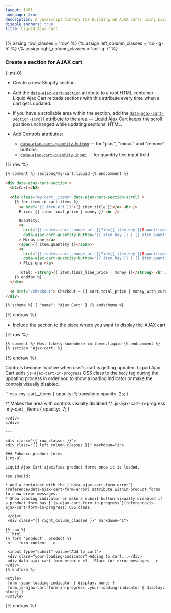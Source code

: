 ```yaml
---
layout: full
homepage: true
description: A Javascript library for building an AJAX carts using Liquid templates in Shopify
disable_anchors: true
title: Liquid Ajax Cart
---
```


{% assing row_classes = 'row' %}
{% assign left_column_classes = 'col-lg-5' %}
{% assign right_column_classes = 'col-lg-7' %}


<div class="{{ row_classes }}">
<div class="{{ left_column_classes }}" markdown="1">
 
### Create a section for AJAX cart
{:.mt-0}
 
* Create a new Shopify section 

* Add the [`data-ajax-cart-section`](reference/data-ajax-cart-section) attribute to a root HTML container — Liquid Ajax Cart reloads sections with this attribute every time when a cart gets updated.

* If you have a scrollable area within the section, add the [`data-ajax-cart-section-scroll`](reference/data-ajax-cart-section-scroll) attribute to the area — Liquid Ajax Cart keeps the scroll position unchanged while updating sections' HTML.

* Add Controls attributes:

  * [`data-ajax-cart-quantity-button`](reference/data-ajax-cart-quantity-button) — for "plus", "minus" and "remove" buttons;
  * [`data-ajax-cart-quantity-input`](reference/data-ajax-cart-quantity-input) — for quantity text input field.
 
</div>
<div class="{{ right_column_classes }}" markdown="1">

{% raw %}
```html
{% comment %} sections/my-cart.liquid {% endcomment %}

<div data-ajax-cart-section >
  <h2>Cart</h2>
  
  <div class="my-cart__items" data-ajax-cart-section-scroll >
    {% for item in cart.items %}  
      <a href="{{ item.url }}">{{ item.title }}</a> <br />
      Price: {{ item.final_price | money }} <br />

      Quantity:
      <a 
        href="{{ routes.cart_change_url }}?id={{ item.key }}&quantity={{ item.quantity | minus: 1 }}" 
        data-ajax-cart-quantity-button="{{ item.key }} | {{ item.quantity | minus: 1 }}"
      > Minus one </a>
      <span>{{ item.quantity }}</span>
      <a 
        href="{{ routes.cart_change_url }}?id={{ item.key }}&quantity={{ item.quantity | plus: 1 }}" 
        data-ajax-cart-quantity-button="{{ item.key }} | {{ item.quantity | plus: 1 }}"
      > Plus one </a>

      Total: <strong>{{ item.final_line_price | money }}</strong> <br /> <br />  
    {% endfor %}
  </div>
  
  <a href="/checkout"> Checkout — {{ cart.total_price | money_with_currency }} </button>
</div>

{% schema %} { "name": "Ajax Cart" } {% endschema %}
```
{% endraw %}
  
</div>
</div>
 
<div class="{{ row_classes }}">
<div class="{{ left_column_classes }}" markdown="1">

* Include the section to the place where you want to display the AJAX cart

</div>
<div class="{{ right_column_classes }}" markdown="1">
 
{% raw %}
```liquid
{% comment %} Most likely somewhere in theme.liquid {% endcomment %}
{% section 'ajax-cart' %}
```
{% endraw %}

</div>
</div>

<div class="{{ row_classes }}">
<div class="{{ left_column_classes }}" markdown="1">

Controls become inactive when user's cart is getting updated. Liquid Ajax Cart adds `js-ajax-cart-in-progress` CSS class to the `body` tag during the updating process in order you to show a loading indicator or make the controls visually disabled.
 
</div>
<div class="{{ left_column_classes }}" markdown="1">
```css
.my-cart__items { 
  opacity: 1;
  transition: opacity .2s;
}
 
/* Makes the area with controls visually disabled */
.js-ajax-cart-in-progress .my-cart__items {
  opacity: .7;
}
```
</div>
</div>

---

<div class="{{ row_classes }}">
<div class="{{ left_column_classes }}" markdown="1">
 
### Enhance product forms
{:mt-0}

Liquid Ajax Cart ajaxifies product forms once it is loaded.

You should:

* Add a container with the [`data-ajax-cart-form-error`](reference/data-ajax-cart-form-error) attribute within product forms to show error messages.
* Show loading indicator or make a submit button visually disabled if a product form has [`js-ajax-cart-form-in-progress`](reference/js-ajax-cart-form-in-progress) CSS class.

 </div>
 <div class="{{ right_column_classes }}" markdown="1">
  
{% raw %}
```html
{% form 'product', product %}
 <!-- form content -->

 <input type="submit" value="Add to cart">
 <div class="your-loading-indicator">Adding to cart...</div>
 <div data-ajax-cart-form-error > <!-- Place for error messages --> </div>
{% endform %}

<style>
 form .your-loading-indicator { display: none; }
 form.js-ajax-cart-form-in-progress .your-loading-indicator { display: block; }
</style>
```
{% endraw %}
 
</div>
</div>

